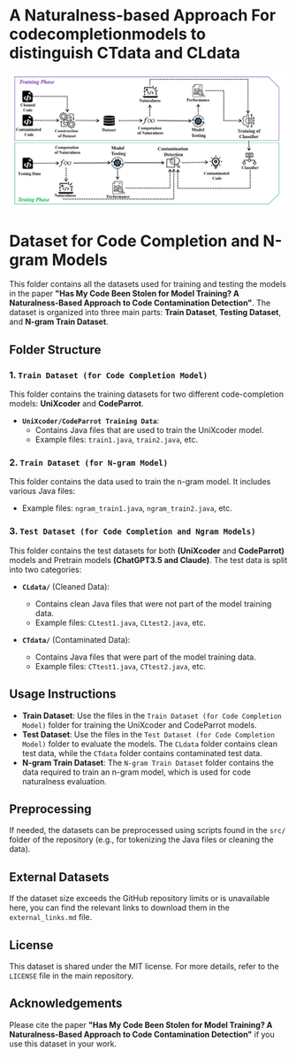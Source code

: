 # A Naturalness-based Approach For codecompletionmodels to distinguish CTdata and CLdata
![Overview](Overview.PNG)


# Dataset for Code Completion and N-gram Models

This folder contains all the datasets used for training and testing the models in the paper **"Has My Code Been Stolen for Model Training? A Naturalness-Based Approach to Code Contamination Detection"**. The dataset is organized into three main parts: **Train Dataset**, **Testing Dataset**, and **N-gram Train Dataset**.

## Folder Structure

### 1. `Train Dataset (for Code Completion Model)`
This folder contains the training datasets for two different code-completion models: **UniXcoder** and **CodeParrot**.

- **`UniXcoder/CodeParrot Training Data`**: 
    - Contains Java files that are used to train the UniXcoder model.
    - Example files: `train1.java`, `train2.java`, etc.
    
### 2. `Train Dataset (for N-gram Model)`
This folder contains the data used to train the n-gram model. It includes various Java files:

- Example files: `ngram_train1.java`, `ngram_train2.java`, etc.


### 3. `Test Dataset (for Code Completion and Ngram Models)`
This folder contains the test datasets for both **(UniXcoder** and **CodeParrot)** models and Pretrain models **(ChatGPT3.5 and Claude)**. The test data is split into two categories:

- **`CLdata/`** (Cleaned Data):
    - Contains clean Java files that were not part of the model training data.
    - Example files: `CLtest1.java`, `CLtest2.java`, etc.
  
- **`CTdata/`** (Contaminated Data):
    - Contains Java files that were part of the model training data.
    - Example files: `CTtest1.java`, `CTtest2.java`, etc.


## Usage Instructions

- **Train Dataset**: Use the files in the `Train Dataset (for Code Completion Model)` folder for training the UniXcoder and CodeParrot models.
- **Test Dataset**: Use the files in the `Test Dataset (for Code Completion Model)` folder to evaluate the models. The `CLdata` folder contains clean test data, while the `CTdata` folder contains contaminated test data.
- **N-gram Train Dataset**: The `N-gram Train Dataset` folder contains the data required to train an n-gram model, which is used for code naturalness evaluation.

## Preprocessing

If needed, the datasets can be preprocessed using scripts found in the `src/` folder of the repository (e.g., for tokenizing the Java files or cleaning the data).

## External Datasets

If the dataset size exceeds the GitHub repository limits or is unavailable here, you can find the relevant links to download them in the `external_links.md` file.

## License

This dataset is shared under the MIT license. For more details, refer to the `LICENSE` file in the main repository.

## Acknowledgements

Please cite the paper **"Has My Code Been Stolen for Model Training? A Naturalness-Based Approach to Code Contamination Detection"** if you use this dataset in your work.
